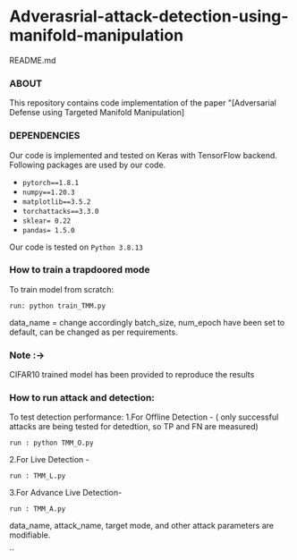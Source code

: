 # Adverasrial-attack-detection-using-manifold-manipulation

README.md
### ABOUT

This repository contains code implementation of the paper "[Adversarial Defense using Targeted Manifold Manipulation]

 

### DEPENDENCIES

Our code is implemented and tested on Keras with TensorFlow backend. Following packages are used by our code.

- `pytorch==1.8.1`
- `numpy==1.20.3`
- `matplotlib==3.5.2`
- `torchattacks==3.3.0`
- `sklear= 0.22`
- `pandas= 1.5.0`


Our code is tested on `Python 3.8.13`

### How to train a trapdoored mode

To train model from scratch: 

    run: python train_TMM.py

data_name =  change accordingly
batch_size, num_epoch have been set to default, can be changed as per requirements.

### Note :-> 
CIFAR10 trained model has been provided  to reproduce the results



### How to run attack and detection: 

To test detection performance:
1.For Offline Detection - ( only successful attacks are being  tested for detedtion, so TP and FN are measured)

    run : python TMM_O.py 
    
2.For Live Detection -

    run : TMM_L.py 
3.For Advance Live Detection-

    run : TMM_A.py

data_name, attack_name, target mode, and other attack parameters are modifiable.




``
